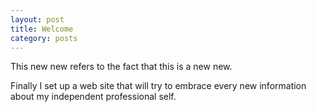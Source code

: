 ```yaml
---
layout: post
title: Welcome
category: posts
---
```


This new new refers to the fact that this is a new new.

Finally I set up a web site that will try to embrace every new information about my independent professional self.
